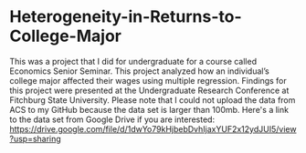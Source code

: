 # Heterogeneity-in-Returns-to-College-Major

This was a project that I did for undergraduate for a course called Economics Senior Seminar. This project analyzed how an individual’s college major affected their wages using multiple regression. Findings for this project were presented at the Undergraduate Research Conference at Fitchburg State University. Please note that I could not upload the data from ACS to my GitHub because the data set is larger than 100mb. Here's a link to the data set from Google Drive if you are interested: https://drive.google.com/file/d/1dwYo79kHjbebDvhIjaxYUF2x12ydJUI5/view?usp=sharing
